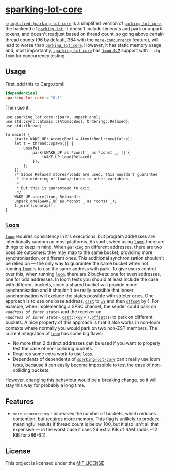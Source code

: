 # [sparking-lot-core][me]

[`s(implified-)parking-lot-core`][me] is a simplified version of [`parking_lot_core`],
the backend of [`parking_lot`]. It doesn't include timeouts and park or unpark
tokens, and doesn't readjust based on thread count, so going above certain thread
counts (96 by default, 384 with the [`more-concurrency`](#features) feature), will
lead to worse than [`parking_lot_core`]. However, it has static memory usage and,
most importantly, [`sparking-lot-core`][me] has **[`loom 0.7`][`loom`]** support
with `--cfg loom` for concurrency testing.

## Usage

First, add this to Cargo.toml:

```toml
[dependencies]
sparking-lot-core = "0.1"
```

Then use it:

```rust,no_run
use sparking_lot_core::{park, unpark_one};
use std::sync::atomic::{AtomicBool, Ordering::Relaxed};
use std::thread;

fn main() {
    static WAKE_UP: AtomicBool = AtomicBool::new(false);
    let t = thread::spawn(|| {
        unsafe{
            park(&WAKE_UP as *const _ as *const _, || {
                !WAKE_UP.load(Relaxed)
            });
        };
    });
    /* Since Relaxed stores/loads are used, this wouldn't guarantee
     * the ordering of loads/stores to other variables.
     * 
     * But this is guaranteed to exit.
     */
    WAKE_UP.store(true, Relaxed);
    unpark_one(&WAKE_UP as *const _ as *const _);
    t.join().unwrap();
}
```

## [`loom`]

[`loom`] requires consistency in it's executions, but program addresses are intentionally
random on most platforms. As such, when using [`loom`], there are things to keep in mind.
When `parking` on different addresses, there are two possible outcomes: they may map to
the same bucket, providing more synchronisation, or different ones. This additional
synchronisation shouldn't be relied on &mdash; the only way to guarantee the same bucket
when not running [`loom`] is to use the same address with `park`. To give users control
over this, when running [`loom`], there are 2 buckets: one for even addresses, one for odd
addresses. In loom tests you should at least include the case with different buckets, since
a shared bucket will provide more synchronisation and it shouldn't be really possible that 
looser synchronisation will exclude the states possible with stricter ones. One approach is
to use one base address, [`cast`][cast] to [`u8`][u8] and then
[`offset`][offset] by 1. For example, when implementing a SPSC channel, the sender
could park on *`<address of inner state>`* and the receiver on
<code style="white-space: nowrap;"><i>\<address of inner state></i>.[cast]::<[u8]>().[offset]`(1)`</code> to park on different
buckets. A nice property of this approach is that it also works in non-loom contexts where
normally you would park on two non-ZST members. The current integration of [`loom`] has some
big flaws:
- No more than 2 distinct addresses can be used if you want to properly test the case of
non-colliding buckets.
- Requires some extra work to use [`loom`].
- Dependents of dependents of [`sparking-lot-core`][me] can't really use loom tests, because
it can easily become impossible to test the case of non-colliding buckets.

However, changing this behsviour would be a breaking change, so it will stay this way for probably
a long time.

## Features

- `more-concurrency` - increases the number of buckets, which reduces contention, but requires
more memory. This flag is unlikely to produce meaningful results if thread count is below 100,
but it also isn't all that expensive &mdash; in the worst case it uses 24 extra KiB of RAM
(adds ~12 KiB for x86-64).

## License

This project is licensed under the [MIT LICENSE](https://github.com/JuliusEmperorOfRome/sparking-lot-core/blob/master/LICENSE)

[me]: https://crates.io/crates/sparking-lot-core
[`parking_lot_core`]: https://crates.io/crates/parking_lot_core
[`parking_lot`]: https://crates.io/crates/parking_lot
[`loom`]: https://crates.io/crates/loom/0.7.0
[`byte_offset`]: https://doc.rust-lang.org/stable/core/primitive.pointer.html#method.byte_offset
[u8]: https://doc.rust-lang.org/stable/core/primitive.u8.html
[cast]: https://doc.rust-lang.org/stable/core/primitive.pointer.html#method.cast
[offset]: https://doc.rust-lang.org/stable/core/primitive.pointer.html#method.offset